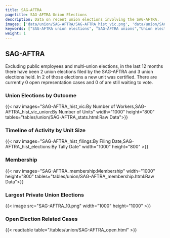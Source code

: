 ```yaml
---
title: SAG-AFTRA
pagetitle: SAG-AFTRA Union Elections
description: Data on recent union elections involving the SAG-AFTRA.
images: ['data/union/SAG-AFTRA/SAG-AFTRA_hist_vic.png', 'data/union/SAG-AFTRA/SAG-AFTRA_hist_size.png', 'data/union/SAG-AFTRA/SAG-AFTRA_10.png']
keywords: ["SAG-AFTRA union elections", "SAG-AFTRA unions","Union elections"]
weight: 1
---
```

##  SAG-AFTRA

Excluding public employees and multi-union elections, in the last 12 months there have been 2 union elections filed by the SAG-AFTRA and 3 union elections held. In 2 of those elections a new unit was certified. There are currently 0 open representation cases and 0 of are still waiting to vote.

### Union Elections by Outcome
{{< nav images="SAG-AFTRA_hist_vic:By Number of Workers,SAG-AFTRA_hist_vic_union:By Number of Units" width="1000" height="800" tables="tables/union/SAG-AFTRA_stats.html:Raw Data">}}

### Timeline of Activity by Unit Size
{{< nav images="SAG-AFTRA_hist_filings:By Filing Date,SAG-AFTRA_hist_elections:By Tally Date" width="1000" height="800" >}}

### Membership
{{< nav images="SAG-AFTRA_membership:Membership" width="1000" height="800" tables="tables/union/SAG-AFTRA_membership.html:Raw Data">}}

### Largest Private Union Elections
{{< image src="SAG-AFTRA_10.png" width="1000" height="1000"  >}}

### Open Election Related Cases
{{< readtable table="/tables/union/SAG-AFTRA_open.html" >}}

